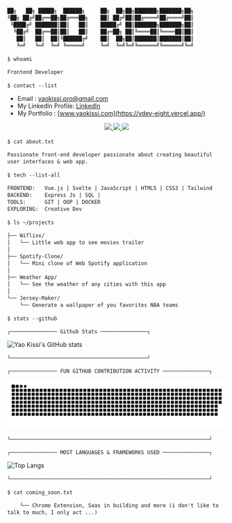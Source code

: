 ```
██╗   ██╗ █████╗  ██████╗     ██╗  ██╗██╗███████╗███████╗██╗
╚██╗ ██╔╝██╔══██╗██╔═══██╗    ██║ ██╔╝██║██╔════╝██╔════╝██║
 ╚████╔╝ ███████║██║   ██║    █████╔╝ ██║███████╗███████╗██║
  ╚██╔╝  ██╔══██║██║   ██║    ██╔═██╗ ██║╚════██║╚════██║██║
   ██║   ██║  ██║╚██████╔╝    ██║  ██╗██║███████║███████║██║
   ╚═╝   ╚═╝  ╚═╝ ╚═════╝     ╚═╝  ╚═╝╚═╝╚══════╝╚══════╝╚═╝
```                                                                                                                                                                  
                                                                                                                                                                      
                                                                                                                                                                        
`$ whoami`
```
Frontend Developer
```

`$ contact --list`

- Email : [yaokissi.pro@gmail.com](mailto:yaokissi.pro@gmail.com)
- My LinkedIn Profile: [LinkedIn](https://www.linkedin.com/in/yao-kissi/)
- My Portfolio : [www.yaokissi.com](https://ydev-eight.vercel.app/)

<div align="center"> 
  <a href="mailto:yaokissi.pro@gmail.com">
    <img src="https://img.shields.io/badge/Contact me-FF0000?style=for-the-badge&logo=gmail&logoColor=white" />
  </a>
 
  <a href="https://www.linkedin.com/in/yao-kissi/" target="_blank">
    <img src="https://img.shields.io/badge/LinkedIn-0077B5?style=for-the-badge&logo=linkedin&logoColor=white" target="_blank" />
  </a>
  

  <a href="https://ydev-eight.vercel.app/" target="_blank">
     <img src="https://img.shields.io/badge/Portfolio-0C00BF?style=for-the-badge&logo=sveltdotjs&logoColor=white" target="_blank" />
  </a>
</div>


`$ cat about.txt`
```
Passionate front-end developer passionate about creating beautiful user interfaces & web app.
```
`$ tech --list-all`
```
FRONTEND:   Vue.js | Svelte | JavaScript | HTML5 | CSS3 | Tailwind
BACKEND:    Express Js | SQL |
TOOLS:      GIT | OOP | DOCKER
EXPLORING:  Creative Dev
```
`$ ls ~/projects`
```
├── Wiflixx/
│   └── Little web app to see movies trailer
│
├── Spotify-Clone/
│   └── Mini clone of Web Spotify application
│
├── Weather App/
│   └── See the weather of any cities with this app
│
└── Jersey-Maker/
    └── Generate a wallpaper of you favorites NBA teams
```

`$ stats --github`

```
┌─────────────── Github Stats ───────────────┐
```

![Yao Kissi's GitHub stats](https://github-readme-stats.vercel.app/api?username=yaokissi&show_icons=true&theme=dark)

```
└────────────────────────────────────────────┘
```

```
┌─────────────── FUN GITHUB CONTRIBUTION ACTIVITY ───────────────┐
```
<div>
 <img src = "assets/github-user-contribution.svg">
</div>    

```
└────────────────────────────────────────────────────────────────┘
```

```
┌─────────────── MOST LANGUAGES & FRAMEWORKS USED ───────────────┐
```

![Top Langs](https://github-readme-stats.vercel.app/api/top-langs/?username=yaokissi&layout=compact&theme=radical)

```
└────────────────────────────────────────────────────────────────┘
```

`$ cat coming_soon.txt`
```
    └── Chrome Extension, Saas in building and more (i don't like to talk to much, I only act ...)
```
